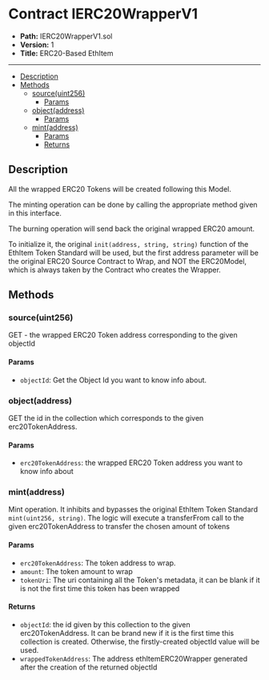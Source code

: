 # Contract IERC20WrapperV1

* **Path:** IERC20WrapperV1.sol
* **Version:** 1
* **Title:** ERC20-Based EthItem

---

- [Description](#description)
- [Methods](#methods)
  - [source(uint256)](#sourceuint256)
    - [Params](#params)
  - [object(address)](#objectaddress)
    - [Params](#params-1)
  - [mint(address)](#mintaddress)
    - [Params](#params-2)
    - [Returns](#returns)

## Description

All the wrapped ERC20 Tokens will be created following this Model.

The minting operation can be done by calling the appropriate method given in this interface.

The burning operation will send back the original wrapped ERC20 amount.

To initialize it, the original `init(address, string, string)` function of the EthItem Token Standard will be used, but the first address parameter will be the original ERC20 Source Contract to Wrap, and NOT the ERC20Model, which is always taken by the Contract who creates the Wrapper.

## Methods

### source(uint256)

GET - the wrapped ERC20 Token address corresponding to the given objectId

#### Params

- `objectId`: Get the Object Id you want to know info about.

### object(address)

GET the id in the collection which corresponds to the given erc20TokenAddress.

#### Params

- `erc20TokenAddress`: the wrapped ERC20 Token address you want to know info about

### mint(address)

Mint operation.
It inhibits and bypasses the original EthItem Token Standard `mint(uint256, string)`.
The logic will execute a transferFrom call to the given erc20TokenAddress to transfer the chosen amount of tokens

#### Params

- `erc20TokenAddress`: The token address to wrap.
- `amount`: The token amount to wrap
- `tokenUri`: The uri containing all the Token's metadata, it can be blank if it is not the first time this token has been wrapped

#### Returns

- `objectId`: the id given by this collection to the given erc20TokenAddress. It can be brand new if it is the first time this collection is created. Otherwise, the firstly-created objectId value will be used.
- `wrappedTokenAddress`: The address ethItemERC20Wrapper generated after the creation of the returned objectId
